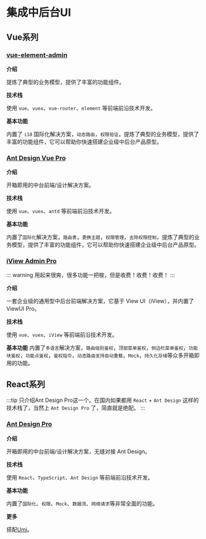 # 集成中后台UI

## Vue系列

### [vue-element-admin](https://panjiachen.github.io/vue-element-admin-site/zh/)

**介绍**

提炼了典型的业务模型，提供了丰富的功能组件。

**技术栈**

使用 `vue`、`vuex`、`vue-router`、`element` 等前端前沿技术开发。

**基本功能**

内置了 `i18` 国际化解决方案，`动态路由`，`权限验证`，提炼了典型的业务模型，提供了丰富的功能组件，它可以帮助你快速搭建企业级中后台产品原型。

### [Ant Design Vue Pro](https://pro.antdv.com/)

**介绍**

开箱即用的中台前端/设计解决方案。

**技术栈**

使用 `vue`、`vuex`、`antd` 等前端前沿技术开发。

**基本功能**

内置了`国际化`解决方案，`路由表`，`更换主题`，`权限管理`，`去除权限控制`，提炼了典型的业务模型，提供了丰富的功能组件，它可以帮助你快速搭建企业级中后台产品原型。

### [iView Admin Pro](https://pro.iviewui.com/admin-pro/introduce)

::: warning
用起来很爽，很多功能一把梭，但是收费！收费！收费！
:::

**介绍**

一套企业级的通用型中后台前端解决方案，它基于 View UI（iView），并内置了 ViewUI Pro。

**技术栈**

使用 `vue`、`vuex`、`iView` 等前端前沿技术开发。

**基本功能**
内置了`多语言`解决方案，`路由级别鉴权`，`顶部菜单鉴权`，`侧边栏菜单鉴权`，`功能块鉴权`，`功能点鉴权`，`鉴权指令`，`动态路由支持自动重载`，`Mock`，`持久化存储`等众多开箱即用的功能。


## React系列

:::tip
只介绍Ant Design Pro这一个。在国内如果都用 `React` + `Ant Design` 这样的技术栈了，当然上 `Ant Design Pro` 了，简直就是绝配。
:::

### [Ant Design Pro](https://pro.ant.design/zh-CN/)

**介绍**

开箱即用的中台前端/设计解决方案，无缝对接 Ant Design。

**技术栈**

使用 `React`、`TypeScript`、`Ant Design` 等前端前沿技术开发。

**基本功能**

内置了`国际化`、`权限`、`Mock`、`数据流`、`网络请求`等非常全面的功能。

**更多**

搭配[Umi](https://umijs.org/zh-CN)。